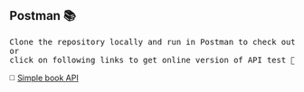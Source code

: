 ## Postman 📚
<pre>
Clone the repository locally and run in Postman to check out API test
or 
click on following links to get online version of API test 🔎 </pre> 

◻️ [Simple book API](https://www.postman.com/warped-zodiac-471013/workspace/public-collection/collection/29441403-7761f41a-dcc2-4d05-93a8-9f9f10ace6ec?action=share&creator=29441403&active-environment=29441403-4b730a9c-d199-41ad-afc5-b8b58f7d77d0)
